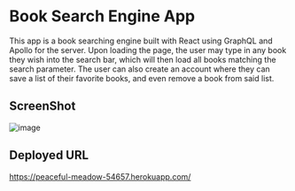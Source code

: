 # Book Search Engine App

This app is a book searching engine built with React using GraphQL and Apollo for the server.
Upon loading the page, the user may type in any book they wish into the search bar, which will then
load all books matching the search parameter. The user can also create an account where they can
save a list of their favorite books, and even remove a book from said list.

## ScreenShot
![image](https://user-images.githubusercontent.com/94874020/170391174-154b2c50-4879-4a69-bdb5-f64b3130521b.png)

## Deployed URL
https://peaceful-meadow-54657.herokuapp.com/
